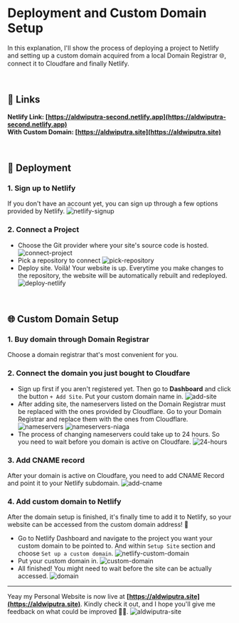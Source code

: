# Deployment and Custom Domain Setup

In this explanation, I'll show the process of deploying a project to Netlify and setting up a custom domain acquired from a local Domain Registrar 🌐, connect it to Cloudfare and finally Netlify.

<br/>

## :link: Links
**Netlify Link: [https://aldwiputra-second.netlify.app](https://aldwiputra-second.netlify.app)<br/>**
**With Custom Domain: [https://aldwiputra.site](https://aldwiputra.site)**

<br/>

## :rocket: Deployment

### 1. Sign up to Netlify

If you don't have an account yet, you can sign up through a few options provided by Netlify.
![netlify-signup](/assets/sign-up-netlify.png)

### 2. Connect a Project

- Choose the Git provider where your site's source code is hosted.
  ![connect-project](/assets/connect-project.png)
- Pick a repository to connect
  ![pick-repository](/assets/pick-repository.png)
- Deploy site. Voilà! Your website is up. Everytime you make changes to the repository, the website will be automatically rebuilt and redeployed.
  ![deploy-netlify](/assets/deploy-netlify.png)

<br/>

## :globe_with_meridians: Custom Domain Setup

### 1. Buy domain through Domain Registrar

Choose a domain registrar that's most convenient for you.

### 2. Connect the domain you just bought to Cloudfare

- Sign up first if you aren't registered yet. Then go to **Dashboard** and click the button `+ Add Site`. Put your custom domain name in.
  ![add-site](/assets/add-site-cloudfare.png)
- After adding site, the nameservers listed on the Domain Registrar must be replaced with the ones provided by Cloudflare.
  Go to your Domain Registrar and replace them with the ones from Cloudflare.
  ![nameservers](/assets/nameservers.png)
  ![nameservers-niaga](/assets/nameservers-niaga.png)
- The process of changing nameservers could take up to 24 hours. So you need to wait before you domain is active on Cloudfare.
  ![24-hours](/assets/24-hours.png)

### 3. Add CNAME record

After your domain is active on Cloudfare, you need to add CNAME Record and point it to your Netlify subdomain.
![add-cname](/assets/add-cname.png)

### 4. Add custom domain to Netlify

After the domain setup is finished, it's finally time to add it to Netlify, so your website can be accessed from the custom domain address! 🎊

- Go to Netlify Dashboard and navigate to the project you want your custom domain to be pointed to. And within `Setup Site` section and choose `Set up a custom domain`.
  ![netlify-custom-domain](/assets/netlify-custom-domain.png)
- Put your custom domain in.
  ![custom-domain](/assets/put-in-custom-domain.png)
- All finished! You might need to wait before the site can be actually accessed.
  ![domain](/assets/domain.png)

---

Yeay my Personal Website is now live at **[https://aldwiputra.site](https://aldwiputra.site)**. Kindly check it out, and I hope you'll give me feedback on what could be improved ✌🏼.
![aldwiputra-site](/assets/aldwiputra-site.png)
